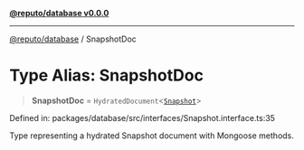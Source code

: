 [**@reputo/database v0.0.0**](../README.md)

***

[@reputo/database](../globals.md) / SnapshotDoc

# Type Alias: SnapshotDoc

> **SnapshotDoc** = `HydratedDocument`\<[`Snapshot`](../interfaces/Snapshot.md)\>

Defined in: packages/database/src/interfaces/Snapshot.interface.ts:35

Type representing a hydrated Snapshot document with Mongoose methods.
